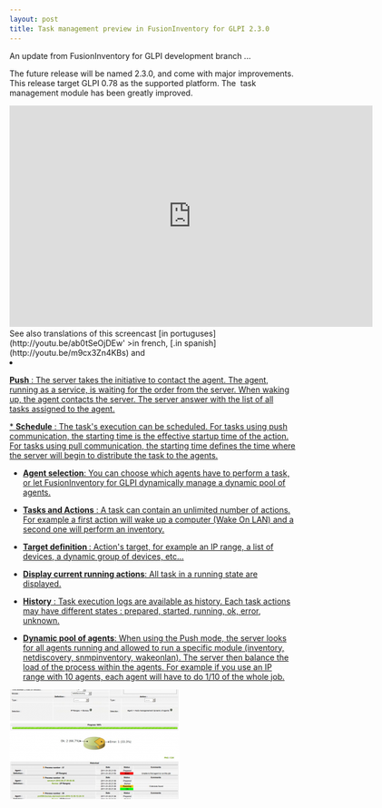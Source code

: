 ```yaml
---
layout: post
title: Task management preview in FusionInventory for GLPI 2.3.0
---
```


An update from FusionInventory for GLPI development branch ...

The future release will be named 2.3.0, and come with major improvements. This release target GLPI 0.78 as the supported platform. The  task management module has been greatly improved.

<iframe title="YouTube video player" class="youtube-player" type="text/html" width="640" height="390" src="http://www.youtube.com/embed/Gzg98lMeAtU" frameborder="0"></iframe>
See also translations of this screencast [in portuguses](http://youtu.be/ab0tSeOjDEw' >in french</a>,  [.in spanish](http://youtu.be/m9cx3Zn4KBs) and  <a href='http://youtu.be/vfvlOn2u3K8).

Quick overview of the improvements :
* <strong>Communication mode </strong>: both pull and push communication are supported.

* <strong>Pull</strong>: The agent takes the initiative to contact the server. The server answer with the list of all tasks assigned to the agent. This is very useful in an environment where the presence of the agents is not predictable. The server is waiting for agents requests and can't force the precise schedule of a task.
* <strong>Push</strong> : The server takes the initiative to contact the agent. The agent, running as a service, is waiting for the order from the server. When waking up, the agent contacts the server. The server answer with the list of all tasks assigned to the agent.



<strong> </strong></li>* <strong>Schedule</strong> : The task's execution can be scheduled. For tasks using push communication, the starting time is the effective startup time of the action. For tasks using pull communication, the starting time defines the time where the server will begin to distribute the task to the agents.
* <strong>Agent selection</strong>: You can choose which agents have to perform a   task, or let FusionInventory for GLPI dynamically manage a dynamic pool   of agents.
* <strong>Tasks and Actions</strong> : A task can contain an unlimited number of actions. For example a first action will wake up a computer (Wake On LAN) and a second one will perform an inventory.




* <strong>Target definition </strong>: Action's target, for example an IP range, a list of devices, a dynamic group of devices, etc...




* <strong>Display current running actions</strong>: All task in a running state are displayed.
* <strong>History</strong> : Task execution logs are available as history. Each task  actions may have different states : prepared, started, running, ok,  error, unknown.
* <strong>Dynamic pool of agents</strong>: When using the Push mode, the server looks for all agents running and allowed to run a specific module (inventory, netdiscovery, snmpinventory, wakeonlan). The server then balance the load of the process within the agents. For example if you use an IP range with 10 agents, each agent will have to do 1/10 of the whole job.



<a href="/news_docs/test.png"><img class="aligncenter wp-image-847" title="Tasks in FusionInventory 2.3.0 (developement version) " src="/news_docs/test-300x193.png" alt="" width="300" height="193" /></a>
